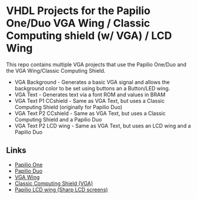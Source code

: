 # VHDL Projects for the Papilio One/Duo VGA Wing / Classic Computing shield (w/ VGA) / LCD Wing

This repo contains multiple VGA projects that use the Papilio One/Duo and the VGA Wing/Classic Computing Shield.

* VGA Background - Generates a basic VGA signal and allows the background color to be set using buttons an a Button/LED wing.
* VGA Text - Generates text via a font ROM and values in BRAM
* VGA Text P1 CCshield - Same as VGA Text, but uses a Classic Computing Shield (originally for Papilio Duo)
* VGA Text P2 CCshield - Same as VGA Text, but uses a Classic Computing Shield and a Papilio Duo
* VGA Text P2 LCD wing - Same as VGA Text, but uses an LCD wing and a Papilio Duo

## Links

* [Papilio One](http://papilio.cc/index.php?n=Papilio.PapilioOne)
* [Papilio Duo](http://papilio.cc/index.php?n=Papilio.DUOStart)
* [VGA Wing](http://papilio.cc/index.php?n=Papilio.VGAWing)
* [Classic Computing Shield (VGA)](http://papilio.cc/index.php?n=Papilio.ClassicComputingShield#vga)
* [Papilio LCD wing (Sharp LCD screens)](https://www.logre.eu/wiki/Ecran_Sharp_LQ084V1DG21/en)
